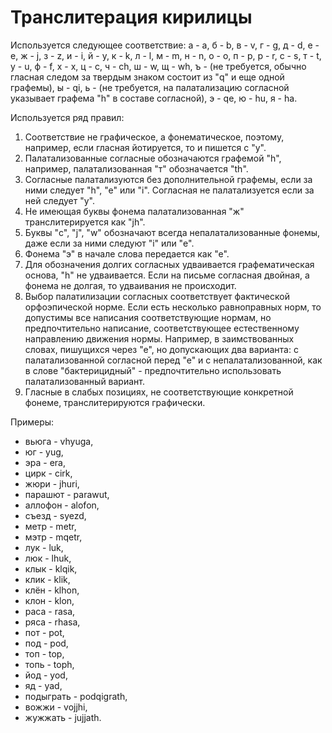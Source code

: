 Транслитерация кирилицы
======================= 

Используется следующее соответствие:
а - a, б - b, в - v, г - g, д - d, е - e, ж - j, з - z, и - i, й - y, к - k, л - l, м - m, н - n, о - o, п - p, р - r, с - s, т - t, у - u, ф - f, х - x, ц - c, ч - ch, ш - w, щ - wh, ъ - (не требуется, обычно гласная следом за твердым знаком состоит из "q" и еще одной графемы), ы - qi, ь - (не требуется, на палатализацию согласной указывает графема "h" в составе согласной), э - qe, ю - hu, я - ha. 

Используется ряд правил:

1. Соответствие не графическое, а фонематическое, поэтому, например, если гласная йотируется, то и пишется с "y".
2. Палатализованные согласные обозначаются графемой "h", например, палатализованная "т" обозначается "th".
3. Согласные палатализуются без дополнительной графемы, если за ними следует "h", "e" или "i". Согласная не палатализуется если за ней следует "y".
4. Не имеющая буквы фонема палатализованная "ж" транслитерируется как "jh".
5. Буквы "c", "j", "w" обозначают всегда непалатализованные фонемы, даже если за ними следуют "i" или "e".
6. Фонема "э" в начале слова передается как "е".
7. Для обозначения долгих согласных удваивается графематическая основа, "h" не удваивается. Если на письме согласная двойная, а фонема не долгая, то удваивания не происходит.
8. Выбор палатилизации согласных соответствует фактической орфоэпической норме. Если есть несколько равноправных норм, то допустимы все написания соответствующие нормам, но предпочтительно написание, соответствующее естественному направлению движения нормы. Например, в заимствованных словах, пишущихся через "е", но допускающих два варианта: с палатализованной согласной перед "е" и с непалатализованной, как в слове "бактерицидный" - предпочтительно использовать палатализованный вариант.
9. Гласные в слабых позициях, не соответствующие конкретной фонеме, транслитерируются графически.

Примеры:

- вьюга - vhyuga,
- юг - yug,
- эра - era,
- цирк - cirk,
- жюри - jhuri,
- парашют - parawut,
- аллофон - alofon,
- съезд - syezd,
- метр - metr,
- мэтр - mqetr,
- лук - luk,
- люк - lhuk,
- клык - klqik,
- клик - klik,
- клён - klhon,
- клон - klon,
- раса - rasa,
- ряса - rhasa,
- пот - pot,
- под - pod,
- топ - top,
- топь - toph,
- йод - yod,
- яд - yad,
- подыграть - podqigrath,
- вожжи - vojjhi,
- жужжать - jujjath.